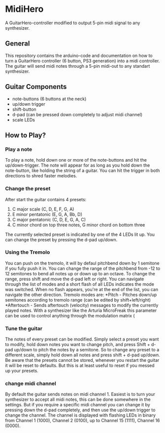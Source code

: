 # MidiHero
A GuitarHero-controller modified to output 5-pin midi signal to any synthesizer.


## General
This repository contains the arduino-code and documentation on how to turn a GuitarHero controller (6 button, PS3 generation) into a midi controller. The guitar will send midi notes through a 5-pin midi-out to any standart synthesizer.

## Guitar Components
* note-buttons (6 buttons at the neck)
* up/down trigger
* shift-button
* d-pad (can be pressed down completely to adjust midi channel)
* scale LEDs

## How to Play?
### Play a note
To play a note, hold down one or more of the note-buttons and hit the up/down-trigger. The note will appear for as long as you hold down the note-button, like holding the string of a guitar. You can hit the trigger in both directions to shred faster melodies. 

### Change the preset
After start the guitar contains 4 presets:
1. C major scale (C, D, E, F, G, A)
2. E minor pentatonic (E, G, A, Bb, D)
3. C major pentatonic (C, D, E, G, A, C)
4. C minor chord on top three notes, G minor chord on bottom three

The currently selected preset is indicated by one of the 4 LEDs lit up. You can change the preset by pressing the d-pad up/down.

### Using the Tremolo
You can push on the tremolo, it will by defaul pitchbend down by 1 semitone if you fully push it in. You can change the range of the pitchbend from -12 to 12 semitones to bend all notes up or down up to an octave. To change the range, press shift and move the d-pad left or right. You can navigate through the list of modes and a short flash of all LEDs indicates the mode was switched. When no flash appears, you're at the end of the list, you can navigate the other direction.
Tremolo modes are:
*Pitch - Pitches down/up semitones according to tremolo range (can be edited by shift+left/right)
*Aftertouch - Sends aftertouch (velocity) messages to modify the currently played notes. With a synthesizer like the Arturia MicroFreak this parameter can be used to control anything through the modulation matrix (

### Tune the guitar
The notes of every preset can be modified. Simply select a preset you want to modify, hold down notes you want to change pitch, and press Shift + d-pad up/down to pitch the notes by a semitone. So to change any preset to a different scale, simply hold down all notes and press shift + d-pad up/down. Be aware that the presets cannot be stored, whenever you restart the guitar it will be reset to defaults. But this is at least useful to reset if you messed up your presets.

### change midi channel
By default the guitar sends notes on midi channel 1. Easiest is to turn your synthesizer to accept all midi notes, this can be done somewhere in the settings. But if you require a specific midi channel you can change it by pressing down the d-pad completely, and then use the up/down trigger to change the channel. The channel is displayed with flashing LEDs in binary from Channel 1 (1000), Channel  2 (0100), up to Channel 15 (1111), Channel 16 (0000).
